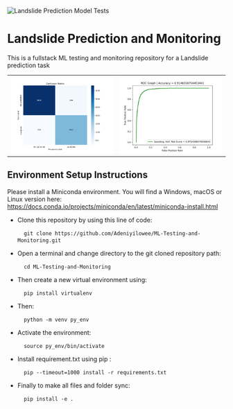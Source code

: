 ![Landslide Prediction Model Tests](https://github.com/Adeniyilowee/ML-Testing-and-Monitoring/actions/workflows/test.yml/badge.svg)
# Landslide Prediction and Monitoring
This is a fullstack ML testing and monitoring repository for a Landslide prediction task

<div style="text-align: center;">
  <table style="margin: auto;">
    <tr>
      <td><img src="src/lspb_model/images/confusion_matrix.png" alt="Image 1" width="300"/></td>
      <td><img src="src/lspb_model/images/roc.png" alt="Image 2" width="300"/></td>
    </tr>
  </table>
</div>

## Environment Setup Instructions

Please install a Miniconda environment. You will find a Windows, macOS or Linux version here: https://docs.conda.io/projects/miniconda/en/latest/miniconda-install.html

- Clone this repository by using this line of code:

        git clone https://github.com/Adeniyilowee/ML-Testing-and-Monitoring.git

- Open a terminal and change directory to the git cloned repository path:

        cd ML-Testing-and-Monitoring

- Then create a new virtual environment using:

        pip install virtualenv

- Then:

        python -m venv py_env

- Activate the environment:

        source py_env/bin/activate

- Install requirement.txt using pip :

        pip --timeout=1000 install -r requirements.txt

- Finally to make all files and folder sync:

        pip install -e .
